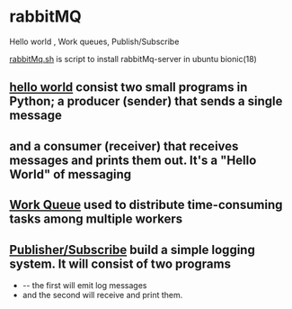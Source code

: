 # rabbitMQ
Hello world , Work queues, Publish/Subscribe

[rabbitMq.sh](https://github.com/deesirouss/rabbitMQ/blob/main/rabbitmq.sh) is script to install rabbitMq-server in ubuntu bionic(18)

## [hello world](https://github.com/deesirouss/rabbitMQ/tree/main/first-hello-world) consist two small programs in Python; a producer (sender) that sends a single message
## and a consumer (receiver) that receives messages and prints them out. It's a "Hello World" of messaging

## [Work Queue](https://github.com/deesirouss/rabbitMQ/tree/main/second-Work-Queues) used to distribute time-consuming tasks among multiple workers

## [Publisher/Subscribe](https://github.com/deesirouss/rabbitMQ/tree/main/third-publish-or-subscribe) build a simple logging system. It will consist of two programs
- -- the first will emit log messages
- and the second will receive and print them.
